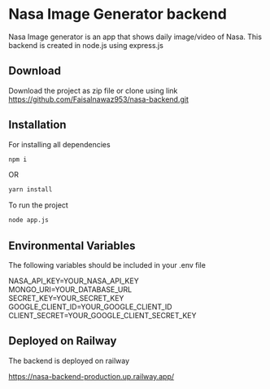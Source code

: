 # Nasa Image Generator backend

Nasa Image generator is an app that shows daily image/video of Nasa.
This backend is created in node.js using express.js 

## Download
Download the project as zip file or clone using link
https://github.com/Faisalnawaz953/nasa-backend.git

## Installation

For installing all dependencies
```bash
npm i 
```
OR
```bash
yarn install 
```
To run the project 
```bash
node app.js
```
## Environmental Variables
The following variables should be included in your .env file  

NASA_API_KEY=YOUR_NASA_API_KEY  
MONGO_URI=YOUR_DATABASE_URL  
SECRET_KEY=YOUR_SECRET_KEY  
GOOGLE_CLIENT_ID=YOUR_GOOGLE_CLIENT_ID
CLIENT_SECRET=YOUR_GOOGLE_CLIENT_SECRET_KEY

## Deployed on Railway

The backend is deployed on railway

https://nasa-backend-production.up.railway.app/

